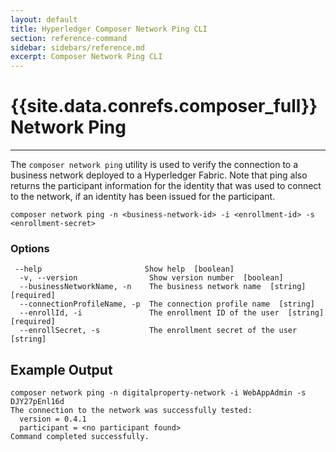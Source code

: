 ```yaml
---
layout: default
title: Hyperledger Composer Network Ping CLI
section: reference-command
sidebar: sidebars/reference.md
excerpt: Composer Network Ping CLI
---
```


# {{site.data.conrefs.composer_full}} Network Ping

---

The `composer network ping` utility is used to verify the connection to a business network deployed to a Hyperledger Fabric.
Note that ping also returns the participant information for the identity that was used to connect to the network, if
an identity has been issued for the participant.

```
composer network ping -n <business-network-id> -i <enrollment-id> -s <enrollment-secret>
```

### Options
```
 --help                       Show help  [boolean]
  -v, --version                Show version number  [boolean]
  --businessNetworkName, -n    The business network name  [string] [required]
  --connectionProfileName, -p  The connection profile name  [string]
  --enrollId, -i               The enrollment ID of the user  [string] [required]
  --enrollSecret, -s           The enrollment secret of the user  [string]
```

## Example Output

```
composer network ping -n digitalproperty-network -i WebAppAdmin -s DJY27pEnl16d
The connection to the network was successfully tested:
  version = 0.4.1
  participant = <no participant found>
Command completed successfully.
```

